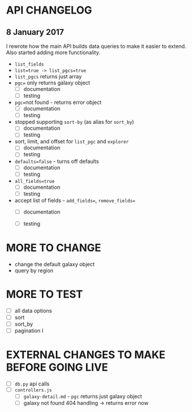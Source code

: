 # API CHANGELOG

## 8 January 2017

I rewrote how the main API builds data queries to make it easier to extend. Also started adding more functionality.

* `list_fields`
* `list=true -> list_pgcs=true`
* `list_pgcs` returns just array
* `pgc=` only returns galaxy object
  - [ ] documentation
  - [ ] testing
* `pgc=`not found - returns error object
  - [ ] documentation
  - [ ] testing
* stopped supporting `sort-by` (as alias for `sort_by`)
  - [ ] documentation
  - [ ] testing
* sort, limit, and offset for `list_pgc` and `explorer`
  - [ ] documentation
  - [ ] testing
* `defaults=false` - turns off defaults
  - [ ] documentation
  - [ ] testing
* `all_fields=true`
  - [ ] documentation
  - [ ] testing
* accept list of fields - `add_fields=`, `remove_fields=`
  - [ ] documentation
  - [ ] testing


# MORE TO CHANGE

* change the default galaxy object
* query by region

# MORE TO TEST

- [ ] all data options
- [ ] sort
- [ ] sort_by
- [ ] pagination
I
# EXTERNAL CHANGES TO MAKE BEFORE GOING LIVE

- [ ] `db.py` api calls
- [ ] `controllers.js`
  - [ ] `galaxy-detail.md` - `pgc` returns just galaxy object
  - [ ] galaxy not found 404 handling -> returns error now
